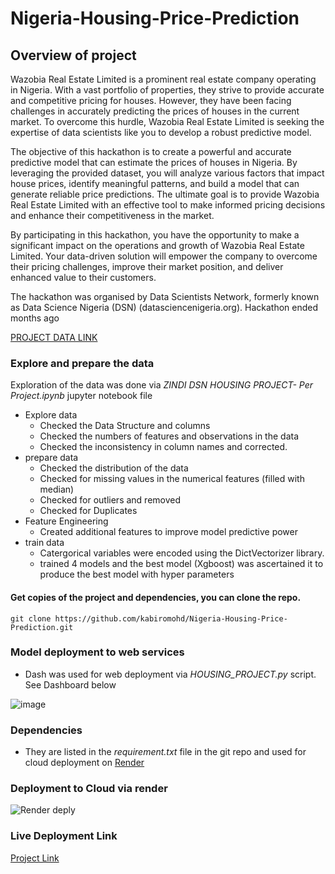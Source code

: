 # Nigeria-Housing-Price-Prediction

## Overview of project

Wazobia Real Estate Limited is a prominent real estate company operating in Nigeria. With a vast portfolio of properties, they strive to provide accurate and competitive pricing for houses. However, they have been facing challenges in accurately predicting the prices of houses in the current market. To overcome this hurdle, Wazobia Real Estate Limited is seeking the expertise of data scientists like you to develop a robust predictive model.

The objective of this hackathon is to create a powerful and accurate predictive model that can estimate the prices of houses in Nigeria. By leveraging the provided dataset, you will analyze various factors that impact house prices, identify meaningful patterns, and build a model that can generate reliable price predictions. The ultimate goal is to provide Wazobia Real Estate Limited with an effective tool to make informed pricing decisions and enhance their competitiveness in the market.

By participating in this hackathon, you have the opportunity to make a significant impact on the operations and growth of Wazobia Real Estate Limited. Your data-driven solution will empower the company to overcome their pricing challenges, improve their market position, and deliver enhanced value to their customers.

The hackathon was organised by Data Scientists Network, formerly known as Data Science Nigeria (DSN) (datasciencenigeria.org). Hackathon ended months ago

[PROJECT DATA LINK](https://zindi.africa/competitions/free-ai-classes-in-every-city-hackathon-2023/data)

### Explore and prepare the data
Exploration of the data was done via *ZINDI DSN HOUSING PROJECT- Per Project.ipynb* jupyter notebook file
- Explore data
  - Checked the Data Structure and columns
  - Checked the numbers of features and observations in the data
  - Checked the inconsistency in column names and corrected.
- prepare data
  - Checked the distribution of the data
  - Checked for missing values in the numerical features (filled with median)
  - Checked for outliers and removed
  - Checked for Duplicates
- Feature Engineering
    - Created additional features to improve model predictive power
- train data
  - Catergorical variables were encoded using the DictVectorizer library.
  - trained 4 models and the best model (Xgboost) was ascertained it to produce the best model with hyper parameters

#### Get copies of the project and dependencies, you can clone the repo.

```
git clone https://github.com/kabiromohd/Nigeria-Housing-Price-Prediction.git
```
    
### Model deployment to web services
- Dash was used for web deployment via *HOUSING_PROJECT.py* script.
See Dashboard below

![image](https://github.com/user-attachments/assets/5a989fc4-d195-4431-9796-0ed2b2d96666)


### Dependencies 
- They are listed in the *requirement.txt* file in the git repo and used for cloud deployment on [Render](render.com)

### Deployment to Cloud via render
![Render deply](https://github.com/kabiromohd/Nigeria-Housing-Price-Prediction/assets/121871052/c6c2edf4-ec28-42f6-91a7-5138ef7794fc)

### Live Deployment Link
[Project Link](https://housing-price-project.onrender.com)
